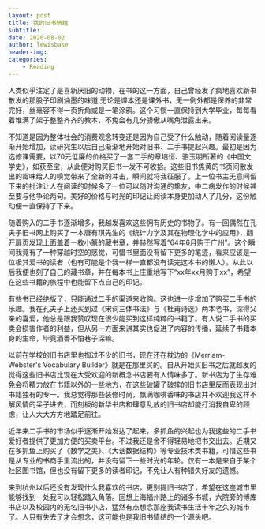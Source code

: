 ```yaml
---
layout: post
title: 我的旧书情结 
subtitle: 
date: 2020-08-02
author: lewisbase
header-img:
categories: 
    - Reading
---
```


人类似乎注定了是喜新厌旧的动物，在书的这一方面，自己曾经发了疯地喜欢新书散发的那股子印刷油墨的味道.无论是课本还是课外书，无一例外都是保养的非常完好，丝毫容不得一页折角或是一笔涂鸦。这个习惯一直保持到大学毕业，每每看着堆满了架子整整齐齐的教本，不免会有几分骄傲从嘴角泄露出来。

不知道是因为整体社会的消费观念转变还是因为自己受了什么触动，随着阅读量逐渐开始增加，读研究生以后自己渐渐地开始对旧书、二手书提起兴趣。最初是因为选修课需要，以70元低廉的价格买了一套二手的章培恒、骆玉明所著的《中国文学史》，如获至宝，从此便对购买旧书一发不可收拾。这些旧书焦黄的书页间散发出的霉味给人的嗅觉带来了全新的冲击，瞬间就将我征服了。上一位书主无意间留下来的批注让人在阅读的时候多了一位可以随时沟通的挚友，中二病发作的时候甚至要与他争论两句。美好的价格与时光的印记让阅读本身更加动人了几分，这份触动便一直保持了下来。

随着购入的二手书逐渐增多，我越发喜欢这些拥有历史的书物了。有一回偶然在孔夫子旧书网上购买了一本唐有琪先生的《统计力学及其在物理化学中的应用》，翻开扉页发现上面盖着一枚小篆的藏书章，并赫然写着“64年6月购于广州”。这个瞬间我竟有了一种穿越时空的感觉，可惜书里面没有留下更多的笔迹，看来应该是一位极其爱书的读者（也有可能是个我一样一直都没有读完这本书的懒人）。从此以后我便也刻了自己的藏书章，并在每本书上庄重地写下“xx年xx月购于xx”，希望在这些书籍的旅程中也能留下点自己的印记。

有些书已经绝版了，只能通过二手的渠道来收购。这也进一步增加了购买二手书的乐趣。我在孔夫子上还买到过《宋词三体书法》与《杜甫诗选》两本老书，深得父亲的喜爱，他总是跟我赞叹现在很少能买到这样纯粹的书籍了。有人说二手书的买卖会损害作者的利益，但从另一方面来讲其实也促进了内容的传播，延续了书籍本身的生命，毕竟酒香不怕巷子深嘛。

以前在学校的旧书店里也掏过不少的旧书，现在还在枕边的《Merriam-Webster's Vocabulary Builder》就是在那里买的。自从开始买旧书之后就越发的觉得这些旧书店比现在大受欢迎的新概念书店要有人情味多了。新书店为了生存难免会将精力放在书籍以外的一些地方，在这些破罐子破摔的旧书店里反而表现出对书籍独有的专一。我总觉得那些装修时尚，飘满咖啡香味的书店并不欢迎我这样不解风情的呆子进去，而刻板的新华书店和肆意乱放的旧书店却能打消我自卑的顾虑，让人大大方方地踏足前往。

近年来二手书的市场似乎逐渐开始发达了起来，多抓鱼的兴起也为我这些的二手书爱好者提供了更加方便的买卖平台。不过我还是舍不得轻易地把书交出去。近期又在多抓鱼上购买了《数学之美》、《大话数据结构》等专业技术类书籍，可惜这些书是从专业的书商手里流出的，并没有留下一些时光的年轮。仅有一本是来自于某个社区图书馆，但也没有留下更多的读者印记，不免让人有种错失好友的遗憾。

来到杭州以后还没有发现什么我喜欢的书店，更别提旧书店了，希望在这座城市里能够找到一处我可以轻松踏入角落。回想上海福州路上的诸多书城，六院旁的博库书店以及校园内的无名旧书小店，猛然有点想念那座我读书生活十年之久的城市了。人只有失去了才会想念，这可能也是我旧书情结的一个源头吧。